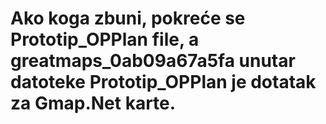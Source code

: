 # Ako koga zbuni, pokreće se Prototip_OPPlan file, a greatmaps_0ab09a67a5fa unutar datoteke Prototip_OPPlan je dotatak za Gmap.Net karte.
